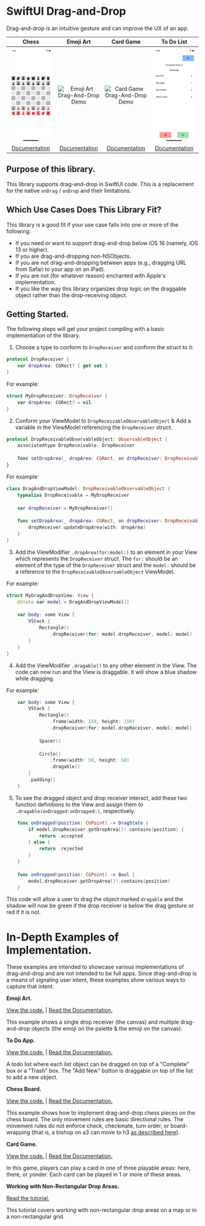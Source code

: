 #  SwiftUI Drag-and-Drop

Drag-and-drop is an intuitive gesture and can improve the UX of an app. 

| Chess | Emoji Art | Card Game | To Do List |
| :---: | :---: | :---: | :---: |
| ![Chess Drag-And-Drop Demo](/assets/media/documentation-dragdrop-chess-demo.gif) | ![Emoji Art Drag-And-Drop Demo](/assets/media/documentation-dragdrop-emoji-art-vertical-demo.gif) | ![Card Game Drag-And-Drop Demo](/assets/media/documentation-dragdrop-card-game-demo.gif) | ![To Do List Drag-And-Drop Demo](/assets/media/documentation-dragdrop-todo-demo.gif) |
| [Documentation](https://www.joelhuber.com/documentation/documentation-chess-drag-and-drop/) | [Documentation](https://www.joelhuber.com/documentation/documentation-emoji-art/) | [Documentation](https://www.joelhuber.com/documentation/documentation-drag-and-drop-card-game/) | [Documentation](https://www.joelhuber.com/documentation/documentation-todo-list/) |


## Purpose of this library. 

This library supports drag-and-drop in SwiftUI code. This is a replacement for the native `onDrag` / `onDrop` and their limitations. 

## Which Use Cases Does This Library Fit?

This library is a good fit if your use case falls into one or more of the following:
* If you need or want to support drag-and-drop below iOS 16 (namely, iOS 13 or higher).
* If you are drag-and-dropping non-NSObjects.
* If you are not drag-and-dropping between apps (e.g., dragging URL from Safari to your app on an iPad).
* If you are not (for whatever reason) enchanted with Apple's implementation.
* If you like the way this library organizes drop logic on the draggable object rather than the drop-receiving object. 

## Getting Started. 

The following steps will get your project compiling with a basic implementation of the library. 


1. Choose a type to conform to `DropReceiver` and conform the struct to it:
```swift
protocol DropReceiver {
    var dropArea: CGRect? { get set }
}
```

For example:
```swift
struct MyDropReceiver: DropReceiver {
    var dropArea: CGRect? = nil
}
```


2. Conform your ViewModel to `DropReceivableObservableObject` & Add a variable in the ViewModel referencing the `DropReceiver` struct.
```swift
protocol DropReceivableObservableObject: ObservableObject {
    associatedtype DropReceivable: DropReceiver
    
    func setDropArea(_ dropArea: CGRect, on dropReceiver: DropReceivable)
}
```

For example:
```swift
class DragAndDropViewModel: DropReceivableObservableObject {
    typealias DropReceivable = MyDropReceiver
    
    var dropReceiver = MyDropReceiver()
        
    func setDropArea(_ dropArea: CGRect, on dropReceiver: DropReceivable) {
        dropReceiver.updateDropArea(with: dropArea)
    }
}
```

3. Add the ViewModifier `.dropArea(for:model:)` to an element in your View which represents the `DropReceiver` struct. The `for:` should be an element of the type of the `DropReceiver` struct and the `model:` should be a reference to the `DropReceivableObservableObject` ViewModel.

For example:
```swift
struct MyDragAndDropView: View {
    @State var model = DragAndDropViewModel()
    
    var body: some View {
        VStack {
            Rectangle()
                .dropReceiver(for: model.dropReceiver, model: model)
        }
    }
}
```

4. Add the ViewModifier `.dragable()` to any other element in the View. The code can now run and the View is draggable. It will show a blue shadow while dragging.

For example:
```swift
    var body: some View {
        VStack {
            Rectangle()
                .frame(width: 150, height: 150)
                .dropReceiver(for: model.dropReceiver, model: model)
                
            Spacer()
            
            Circle()
                .frame(width: 50, height: 50)
                .dragable()
        }
        .padding()
    }
```

5. To see the dragged object and drop receiver interact, add these two function definitions to the View and assign them to `.dragable(onDragged:onDropped:)`, respectively.
```swift
    func onDragged(position: CGPoint) -> DragState {
        if model.dropReceiver.getDropArea()!.contains(position) {
            return .accepted
        } else {
            return .rejected
        }
    }
    
    func onDropped(position: CGPoint) -> Bool {
        model.dropReceiver.getDropArea()!.contains(position)
    }
```

This code will allow a user to drag the object marked `dragable` and the shadow will now be green if the drop receiver is below the drag gesture or red if it is not.

#  In-Depth Examples of Implementation. 

These examples are intended to showcase various implementations of drag-and-drop and are not intended to be full apps. Since drag-and-drop is a means of signaling user intent, these examples show various ways to capture that intent. 

**Emoji Art.**

[View the code.](https://github.com/hellojoelhuber/drag-and-drop-emoji-art) | [Read the Documentation.](https://www.joelhuber.com/documentation/documentation-emoji-art/)

This example shows a single drop receiver (the canvas) and multiple drag-and-drop objects (the emoji on the palette & the emoji on the canvas). 

**To Do App.**

[View the code.](https://github.com/hellojoelhuber/drag-and-drop-todo-list) | [Read the Documentation.](https://www.joelhuber.com/documentation/documentation-todo-list/)

A todo list where each list object can be dragged on top of a "Complete" box or a "Trash" box. The "Add New" button is draggable on top of the list to add a new object.

**Chess Board.**

[View the code.](https://github.com/hellojoelhuber/drag-and-drop-chess) | [Read the Documentation.](https://www.joelhuber.com/documentation/documentation-chess-drag-and-drop/)

This example shows how to implement drag-and-drop chess pieces on the chess board. The only movement rules are basic directional rules. The movement rules do not enforce check, checkmate, turn order, or board-wrapping (that is, a bishop on a3 can move to h3 [as described here](https://www.joelhuber.com/posts/2022-05-16-modeling-the-chess-board)). 

**Card Game.**

[View the code.](https://github.com/hellojoelhuber/drag-and-drop-card-game) | [Read the Documentation.](https://www.joelhuber.com/documentation/documentation-drag-and-drop-card-game/)

In this game, players can play a card in one of three playable areas: here, there, or yonder. Each card can be played in 1 or more of these areas. 

**Working with Non-Rectangular Drop Areas.**

[Read the tutorial.](https://www.joelhuber.com/posts/2022-07-18-drag-and-drop-with-irregular-shapes)

This tutorial covers working with non-rectangular drop areas on a map or in a non-rectangular grid.
